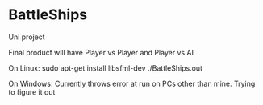 # BattleShips
Uni project

Final product will have Player vs Player and Player vs AI

On Linux:
sudo apt-get install libsfml-dev
./BattleShips.out

On Windows:
Currently throws error at run on PCs other than mine. 
Trying to figure it out
